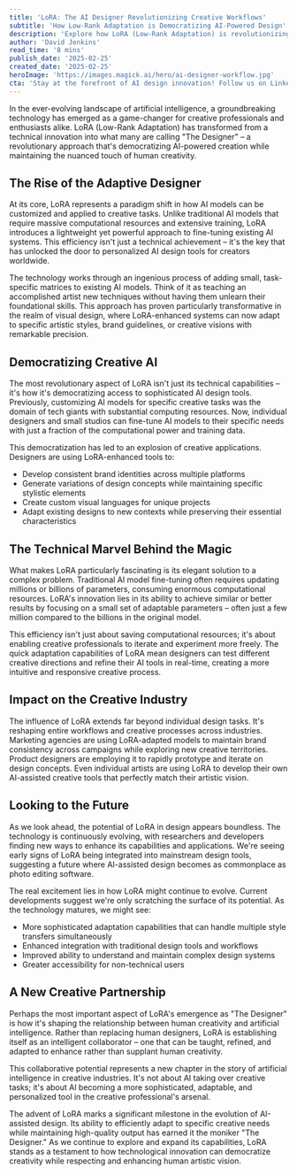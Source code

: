 ```yaml
---
title: 'LoRA: The AI Designer Revolutionizing Creative Workflows'
subtitle: 'How Low-Rank Adaptation is Democratizing AI-Powered Design'
description: 'Explore how LoRA (Low-Rank Adaptation) is revolutionizing the creative industry. Discover how it democratizes access to AI-powered design tools, allowing designers to fine-tune AI models with minimal resources. Learn how this technology fosters personalized creative workflows and maintains brand consistency in the evolving digital landscape.'
author: 'David Jenkins'
read_time: '8 mins'
publish_date: '2025-02-25'
created_date: '2025-02-25'
heroImage: 'https://images.magick.ai/hero/ai-designer-workflow.jpg'
cta: 'Stay at the forefront of AI design innovation! Follow us on LinkedIn for the latest updates on LoRA and other groundbreaking technologies reshaping the creative industry.'
---
```


In the ever-evolving landscape of artificial intelligence, a groundbreaking technology has emerged as a game-changer for creative professionals and enthusiasts alike. LoRA (Low-Rank Adaptation) has transformed from a technical innovation into what many are calling "The Designer" – a revolutionary approach that's democratizing AI-powered creation while maintaining the nuanced touch of human creativity.

## The Rise of the Adaptive Designer

At its core, LoRA represents a paradigm shift in how AI models can be customized and applied to creative tasks. Unlike traditional AI models that require massive computational resources and extensive training, LoRA introduces a lightweight yet powerful approach to fine-tuning existing AI systems. This efficiency isn't just a technical achievement – it's the key that has unlocked the door to personalized AI design tools for creators worldwide.

The technology works through an ingenious process of adding small, task-specific matrices to existing AI models. Think of it as teaching an accomplished artist new techniques without having them unlearn their foundational skills. This approach has proven particularly transformative in the realm of visual design, where LoRA-enhanced systems can now adapt to specific artistic styles, brand guidelines, or creative visions with remarkable precision.

## Democratizing Creative AI

The most revolutionary aspect of LoRA isn't just its technical capabilities – it's how it's democratizing access to sophisticated AI design tools. Previously, customizing AI models for specific creative tasks was the domain of tech giants with substantial computing resources. Now, individual designers and small studios can fine-tune AI models to their specific needs with just a fraction of the computational power and training data.

This democratization has led to an explosion of creative applications. Designers are using LoRA-enhanced tools to:

- Develop consistent brand identities across multiple platforms
- Generate variations of design concepts while maintaining specific stylistic elements
- Create custom visual languages for unique projects
- Adapt existing designs to new contexts while preserving their essential characteristics

## The Technical Marvel Behind the Magic

What makes LoRA particularly fascinating is its elegant solution to a complex problem. Traditional AI model fine-tuning often requires updating millions or billions of parameters, consuming enormous computational resources. LoRA's innovation lies in its ability to achieve similar or better results by focusing on a small set of adaptable parameters – often just a few million compared to the billions in the original model.

This efficiency isn't just about saving computational resources; it's about enabling creative professionals to iterate and experiment more freely. The quick adaptation capabilities of LoRA mean designers can test different creative directions and refine their AI tools in real-time, creating a more intuitive and responsive creative process.

## Impact on the Creative Industry

The influence of LoRA extends far beyond individual design tasks. It's reshaping entire workflows and creative processes across industries. Marketing agencies are using LoRA-adapted models to maintain brand consistency across campaigns while exploring new creative territories. Product designers are employing it to rapidly prototype and iterate on design concepts. Even individual artists are using LoRA to develop their own AI-assisted creative tools that perfectly match their artistic vision.

## Looking to the Future

As we look ahead, the potential of LoRA in design appears boundless. The technology is continuously evolving, with researchers and developers finding new ways to enhance its capabilities and applications. We're seeing early signs of LoRA being integrated into mainstream design tools, suggesting a future where AI-assisted design becomes as commonplace as photo editing software.

The real excitement lies in how LoRA might continue to evolve. Current developments suggest we're only scratching the surface of its potential. As the technology matures, we might see:

- More sophisticated adaptation capabilities that can handle multiple style transfers simultaneously
- Enhanced integration with traditional design tools and workflows
- Improved ability to understand and maintain complex design systems
- Greater accessibility for non-technical users

## A New Creative Partnership

Perhaps the most important aspect of LoRA's emergence as "The Designer" is how it's shaping the relationship between human creativity and artificial intelligence. Rather than replacing human designers, LoRA is establishing itself as an intelligent collaborator – one that can be taught, refined, and adapted to enhance rather than supplant human creativity.

This collaborative potential represents a new chapter in the story of artificial intelligence in creative industries. It's not about AI taking over creative tasks; it's about AI becoming a more sophisticated, adaptable, and personalized tool in the creative professional's arsenal.

The advent of LoRA marks a significant milestone in the evolution of AI-assisted design. Its ability to efficiently adapt to specific creative needs while maintaining high-quality output has earned it the moniker "The Designer." As we continue to explore and expand its capabilities, LoRA stands as a testament to how technological innovation can democratize creativity while respecting and enhancing human artistic vision.